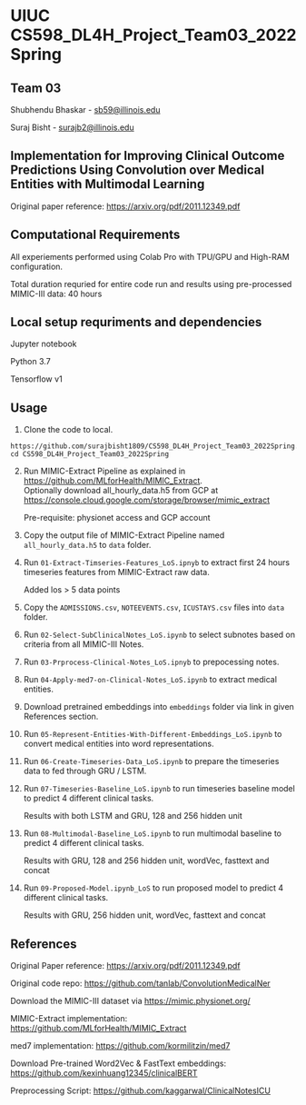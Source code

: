 # UIUC CS598_DL4H_Project_Team03_2022Spring

## Team 03
Shubhendu Bhaskar - sb59@illinois.edu

Suraj Bisht - surajb2@illinois.edu

## Implementation for Improving Clinical Outcome Predictions Using Convolution over Medical Entities with Multimodal Learning
Original paper reference: https://arxiv.org/pdf/2011.12349.pdf

## Computational Requirements
All experiements performed using Colab Pro with TPU/GPU and High-RAM configuration.

Total duration requried for entire code run and results using pre-processed MIMIC-III data: 40 hours  

## Local setup requriments and dependencies
Jupyter notebook

Python 3.7

Tensorflow v1

## Usage

1. Clone the code to local.   
```
https://github.com/surajbisht1809/CS598_DL4H_Project_Team03_2022Spring.git
cd CS598_DL4H_Project_Team03_2022Spring
```
2. Run MIMIC-Extract Pipeline as explained in https://github.com/MLforHealth/MIMIC_Extract.   
   Optionally download all_hourly_data.h5 from GCP at https://console.cloud.google.com/storage/browser/mimic_extract
   
   Pre-requisite: physionet access and GCP account

3. Copy the output file of MIMIC-Extract Pipeline named `all_hourly_data.h5` to `data` folder.

4. Run `01-Extract-Timseries-Features_LoS.ipnyb` to extract first 24 hours timeseries features from MIMIC-Extract raw data.
   
   Added los > 5 data points

5. Copy the `ADMISSIONS.csv`, `NOTEEVENTS.csv`, `ICUSTAYS.csv` files into `data` folder.

6. Run `02-Select-SubClinicalNotes_LoS.ipynb` to select subnotes based on criteria from all MIMIC-III Notes.

7. Run `03-Prprocess-Clinical-Notes_LoS.ipnyb` to prepocessing notes.

8. Run `04-Apply-med7-on-Clinical-Notes_LoS.ipynb` to extract medical entities. 

9. Download pretrained embeddings into `embeddings` folder via link in given References section.

10. Run `05-Represent-Entities-With-Different-Embeddings_LoS.ipynb` to convert medical entities into word representations.

11. Run `06-Create-Timeseries-Data_LoS.ipynb` to prepare the timeseries data to fed through GRU / LSTM.

12. Run `07-Timeseries-Baseline_LoS.ipynb` to run timeseries baseline model to predict 4 different clinical tasks.

    Results with both LSTM and GRU, 128 and 256 hidden unit

13. Run `08-Multimodal-Baseline_LoS.ipynb` to run multimodal baseline to predict 4 different clinical tasks.

    Results with GRU, 128 and 256 hidden unit, wordVec, fasttext and concat

14. Run `09-Proposed-Model.ipynb_LoS` to run proposed model to predict 4 different clinical tasks.

    Results with GRU, 256 hidden unit, wordVec, fasttext and concat


## References

Original Paper reference: https://arxiv.org/pdf/2011.12349.pdf

Original code repo:  https://github.com/tanlab/ConvolutionMedicalNer

Download the MIMIC-III dataset via https://mimic.physionet.org/

MIMIC-Extract implementation: https://github.com/MLforHealth/MIMIC_Extract

med7 implementation: https://github.com/kormilitzin/med7

Download Pre-trained Word2Vec & FastText embeddings: https://github.com/kexinhuang12345/clinicalBERT

Preprocessing Script: https://github.com/kaggarwal/ClinicalNotesICU

